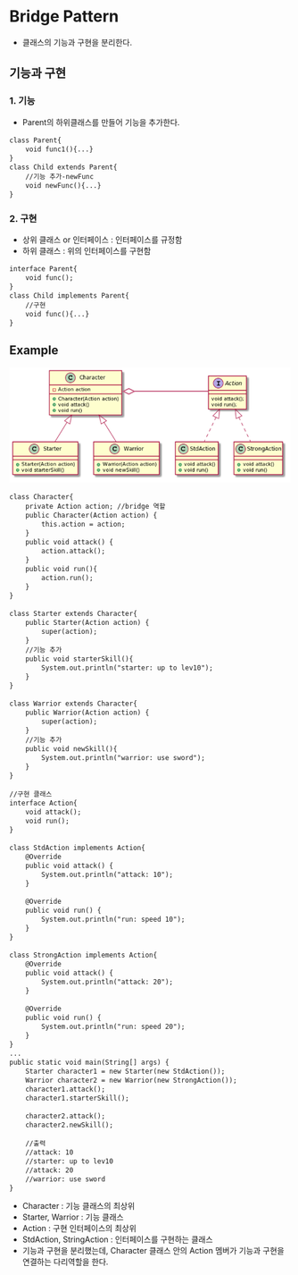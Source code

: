 ﻿# Bridge Pattern
- 클래스의 기능과 구현을 분리한다.

## 기능과 구현
### 1. 기능
- Parent의 하위클래스를 만들어 기능을 추가한다.
```
class Parent{
    void func1(){...}
}
class Child extends Parent{
    //기능 추가-newFunc
    void newFunc(){...}
}
```

### 2. 구현
-  상위 클래스 or 인터페이스 : 인터페이스를 규정함
- 하위 클래스 : 위의 인터페이스를 구현함
```
interface Parent{
    void func();
}
class Child implements Parent{
    //구현
    void func(){...}
}
```

## Example
![BridgeEx](./img/BridgeEx.png)
```
class Character{
    private Action action; //bridge 역할
    public Character(Action action) {
        this.action = action;
    }
    public void attack() {
        action.attack();
    }
    public void run(){
        action.run();
    }
}

class Starter extends Character{
    public Starter(Action action) {
        super(action);
    }
    //기능 추가
    public void starterSkill(){
        System.out.println("starter: up to lev10");
    }
}

class Warrior extends Character{
    public Warrior(Action action) {
        super(action);
    }
    //기능 추가
    public void newSkill(){
        System.out.println("warrior: use sword");
    }
}

//구현 클래스
interface Action{
    void attack();
    void run();
}

class StdAction implements Action{
    @Override
    public void attack() {
        System.out.println("attack: 10");
    }

    @Override
    public void run() {
        System.out.println("run: speed 10");
    }
}

class StrongAction implements Action{
    @Override
    public void attack() {
        System.out.println("attack: 20");
    }

    @Override
    public void run() {
        System.out.println("run: speed 20");
    }
}
...
public static void main(String[] args) {
    Starter character1 = new Starter(new StdAction());
    Warrior character2 = new Warrior(new StrongAction());
    character1.attack();
    character1.starterSkill();

    character2.attack();
    character2.newSkill();
    
    //출력
    //attack: 10
    //starter: up to lev10
    //attack: 20
    //warrior: use sword
}
```

- Character : 기능 클래스의 최상위
- Starter, Warrior : 기능 클래스
- Action : 구현 인터페이스의 최상위
- StdAction, StringAction : 인터페이스를 구현하는 클래스
- 기능과 구현을 분리했는데, Character 클래스 안의 Action 멤버가 기능과 구현을 연결하는 다리역할을 한다.